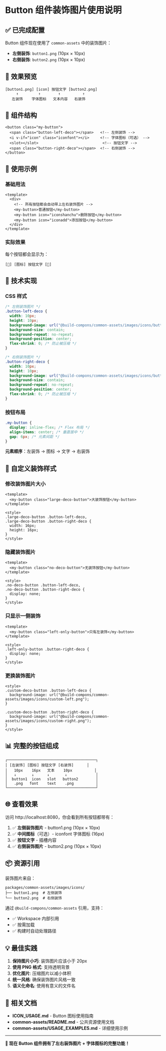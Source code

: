 # Button 组件装饰图片使用说明

## ✅ 已完成配置

Button 组件现在使用了 `common-assets` 中的装饰图片：

- **左侧装饰**: `button1.png` (10px × 10px)
- **右侧装饰**: `button2.png` (10px × 10px)

## 🎨 效果预览

```
[button1.png] [icon] 按钮文字 [button2.png]
     ↑         ↑        ↑          ↑
   左装饰    字体图标   文本内容   右装饰
```

## 📝 组件结构

```vue
<button class="my-button">
  <span class="button-left-deco"></span>   <!-- 左侧装饰 -->
  <i v-if="icon" class="iconfont"></i>     <!-- 字体图标（可选） -->
  <slot></slot>                             <!-- 按钮文字 -->
  <span class="button-right-deco"></span>  <!-- 右侧装饰 -->
</button>
```

## 🎯 使用示例

### 基础用法

```vue
<template>
  <div>
    <!-- 所有按钮都会自动带上左右装饰图片 -->
    <my-button>普通按钮</my-button>
    <my-button icon="iconshanchu">删除按钮</my-button>
    <my-button icon="iconadd">添加按钮</my-button>
  </div>
</template>
```

### 实际效果

每个按钮都会显示为：

```
[🔹] [图标] 按钮文字 [🔹]
```

## 🔧 技术实现

### CSS 样式

```css
/* 左侧装饰图片 */
.button-left-deco {
  width: 10px;
  height: 10px;
  background-image: url("@build-compons/common-assets/images/icons/button1.png");
  background-size: contain;
  background-repeat: no-repeat;
  background-position: center;
  flex-shrink: 0; /* 防止被压缩 */
}

/* 右侧装饰图片 */
.button-right-deco {
  width: 10px;
  height: 10px;
  background-image: url("@build-compons/common-assets/images/icons/button2.png");
  background-size: contain;
  background-repeat: no-repeat;
  background-position: center;
  flex-shrink: 0; /* 防止被压缩 */
}
```

### 按钮布局

```css
.my-button {
  display: inline-flex; /* Flex 布局 */
  align-items: center; /* 垂直居中 */
  gap: 6px; /* 元素间距 */
}
```

**元素顺序**：左装饰 → 图标 → 文字 → 右装饰

## 🎨 自定义装饰样式

### 修改装饰图片大小

```vue
<template>
  <my-button class="large-deco-button">大装饰按钮</my-button>
</template>

<style>
.large-deco-button .button-left-deco,
.large-deco-button .button-right-deco {
  width: 16px;
  height: 16px;
}
</style>
```

### 隐藏装饰图片

```vue
<template>
  <my-button class="no-deco-button">无装饰按钮</my-button>
</template>

<style>
.no-deco-button .button-left-deco,
.no-deco-button .button-right-deco {
  display: none;
}
</style>
```

### 只显示一侧装饰

```vue
<template>
  <my-button class="left-only-button">只有左装饰</my-button>
</template>

<style>
.left-only-button .button-right-deco {
  display: none;
}
</style>
```

### 更换装饰图片

```vue
<style>
.custom-deco-button .button-left-deco {
  background-image: url("@build-compons/common-assets/images/icons/custom-left.png");
}

.custom-deco-button .button-right-deco {
  background-image: url("@build-compons/common-assets/images/icons/custom-right.png");
}
</style>
```

## 📊 完整的按钮组成

```
┌────────────────────────────────────────┐
│ [左装饰] [图标] 按钮文字 [右装饰]      │
│   10px    16px   文本    10px          │
│   ↓       ↓      ↓       ↓             │
│  button1  icon   slot   button2        │
│   .png   font    text    .png          │
└────────────────────────────────────────┘
```

## 🌐 查看效果

访问 http://localhost:8080，你会看到所有按钮都带有：

1. ✅ **左侧装饰图片** - button1.png (10px × 10px)
2. ✅ **中间图标**（可选）- iconfont 字体图标 (16px)
3. ✅ **按钮文字** - 插槽内容
4. ✅ **右侧装饰图片** - button2.png (10px × 10px)

## 📦 资源引用

装饰图片来自：

```
packages/common-assets/images/icons/
├── button1.png  # 左侧装饰
└── button2.png  # 右侧装饰
```

通过 `@build-compons/common-assets` 引用，支持：

- ✅ Workspace 内部引用
- ✅ 按需加载
- ✅ 构建时自动处理路径

## 💡 最佳实践

1. **保持图片小巧**: 装饰图片应该小于 20px
2. **使用 PNG 格式**: 支持透明背景
3. **优化图片**: 压缩图片以减小体积
4. **统一风格**: 确保装饰图片风格一致
5. **语义化命名**: 使用有意义的文件名

## 🔗 相关文档

- **ICON_USAGE.md** - Button 图标使用指南
- **common-assets/README.md** - 公共资源使用文档
- **common-assets/USAGE_EXAMPLES.md** - 详细使用示例

---

**🎊 现在 Button 组件拥有了左右装饰图片 + 字体图标的完整功能！**
